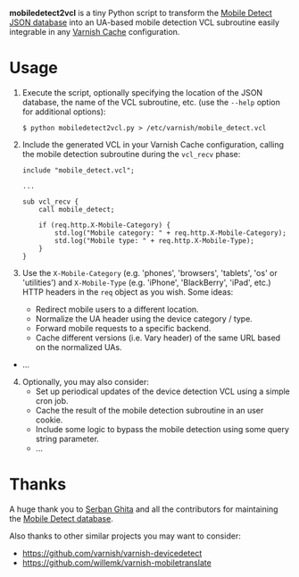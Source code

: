 **mobiledetect2vcl** is a tiny Python script to transform the [Mobile Detect JSON database](https://github.com/serbanghita/Mobile-Detect) into an UA-based mobile detection VCL subroutine easily integrable in any [Varnish Cache](https://www.varnish-cache.org) configuration.

Usage
=====

1. Execute the script, optionally specifying the location of the JSON database, the name of the VCL subroutine, etc. (use the `--help` option for additional options):
    ```
    $ python mobiledetect2vcl.py > /etc/varnish/mobile_detect.vcl
    ```

2. Include the generated VCL in your Varnish Cache configuration, calling the mobile detection subroutine during the `vcl_recv` phase:
    ```
    include "mobile_detect.vcl";

    ...

    sub vcl_recv {
        call mobile_detect;

        if (req.http.X-Mobile-Category) {
            std.log("Mobile category: " + req.http.X-Mobile-Category);
            std.log("Mobile type: " + req.http.X-Mobile-Type);
        }
    }
    ```

3. Use the `X-Mobile-Category` (e.g. 'phones', 'browsers', 'tablets', 'os' or 'utilities') and `X-Mobile-Type` (e.g. 'iPhone', 'BlackBerry', 'iPad', etc.) HTTP headers in the `req` object as you wish. Some ideas:
    - Redirect mobile users to a different location.
    - Normalize the UA header using the device category / type.
    - Forward mobile requests to a specific backend.
    - Cache different versions (i.e. Vary header) of the same URL based on the normalized UAs.
  - ...

4. Optionally, you may also consider:
    - Set up periodical updates of the device detection VCL using a simple cron job.
    - Cache the result of the mobile detection subroutine in an user cookie.
    - Include some logic to bypass the mobile detection using some query string parameter.
    - ...

Thanks
======

A huge thank you to [Serban Ghita](https://github.com/serbanghita) and all the contributors for maintaining the [Mobile Detect database](http://mobiledetect.net/).

Also thanks to other similar projects you may want to consider:

- https://github.com/varnish/varnish-devicedetect
- https://github.com/willemk/varnish-mobiletranslate
